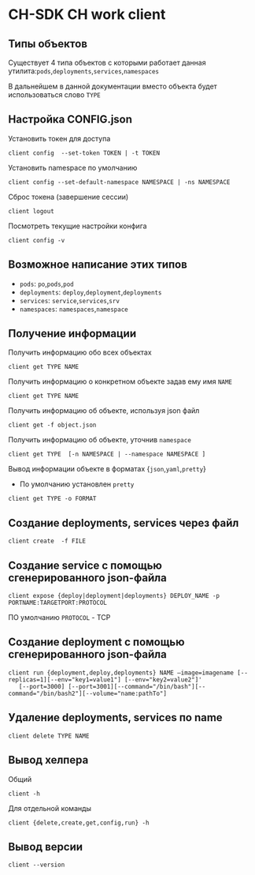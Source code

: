 # CH-SDK CH work client


## Типы объектов 

Существует 4 типа объектов с которыми работает данная утилита:`pods`,`deployments`,`services`,`namespaces`

В дальнейшем в данной документации вместо объекта будет использоваться слово `TYPE`

## Настройка CONFIG.json
Установить токен для доступа
```
client config  --set-token TOKEN | -t TOKEN
```


Установить namespace по умолчанию
```
client config --set-default-namespace NAMESPACE | -ns NAMESPACE
```

Сброс токена (завершение сессии)
```
client logout
```

Посмотреть текущие настройки конфига
```
client config -v
```

## Возможное написание этих типов

- `pods`: `po`,`pods`,`pod`
- `deployments`: `deploy`,`deployment`,`deployments`
- `services`: `service`,`services`,`srv`
- `namespaces`: `namespaces`,`namespace`

## Получение информации

Получить информацию обо всех объектах 

```
client get TYPE NAME
```

Получить информацию о конкретном объекте задав ему имя `NAME`

```
client get TYPE NAME
```

Получить информацию об объекте, используя json файл

```
client get -f object.json
```

Получить информацию об объекте, уточнив `namespace`

```
client get TYPE  [-n NAMESPACE | --namespace NAMESPACE ]
```

Вывод информации объекте в форматах {`json`,`yaml`,`pretty`}
- По умолчанию установлен `pretty`
```
client get TYPE -o FORMAT
```

## Создание deployments, services через файл

```
client create  -f FILE
```

## Создание service с помощью сгенерированного json-файла
```
client expose {deploy|deployment|deployments} DEPLOY_NAME -p PORTNAME:TARGETPORT:PROTOCOL
```
ПО умолчанию `PROTOCOL` - TCP

## Создание deployment с помощью сгенерированного json-файла
```
client run {deployment,deploy,deployments} NAME —image=imagename [--replicas=1][--env="key1=value1"] [--env="key2=value2"]'
   [--port=3000] [--port=3001][--command="/bin/bash"][--command="/bin/bash2"][--volume="name:pathTo"]
```


## Удаление deployments, services по name
```
client delete TYPE NAME
```

## Вывод хелпера

Общий

```
client -h
```

Для отдельной команды

```
client {delete,create,get,config,run} -h
```

## Вывод версии

```
client --version
```
